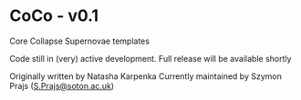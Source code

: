 # CoCo - v0.1
Core Collapse Supernovae templates

Code still in (very) active development. Full release will be available shortly

Originally written by Natasha Karpenka
Currently maintained by Szymon Prajs (S.Prajs@soton.ac.uk)
